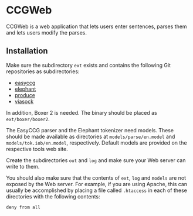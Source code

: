 CCGWeb
======

CCGWeb is a web application that lets users enter sentences, parses them and
lets users modify the parses.

Installation
------------

Make sure the subdirectory `ext` exists and contains the following Git
repositories as subdirectories:

* [easyccg](https://github.com/ParallelMeaningBank/easyccg)
* [elephant](https://github.com/ParallelMeaningBank/elephant)
* [produce](https://github.com/texttheater/produce)
* [viasock](https://github.com/texttheater/viasock)

In addition, Boxer 2 is needed. The binary should be placed as
`ext/boxer/boxer2`.

The EasyCCG parser and the Elephant tokenizer need models. These should be
made available as directories at `models/parse/en.model` and
`models/tok.iob/en.model`, respectively. Default models are provided on the
respective tools web site.

Create the subdirectories `out` and `log` and make sure your Web server can
write to them.

You should also make sure that the contents of `ext`, `log` and `models` are
not exposed by the Web server. For example, if you are using Apache, this can
usually be accomplished by placing a file called `.htaccess` in each of these
directories with the following contents:

    deny from all
